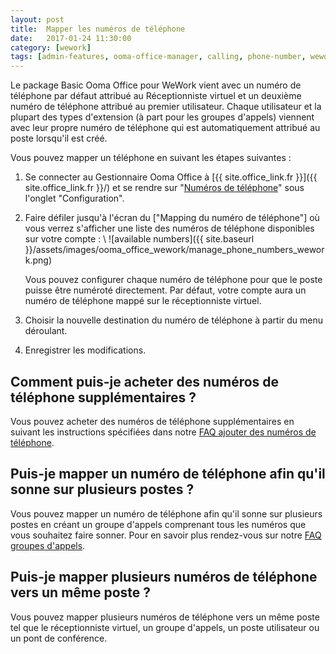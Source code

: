 ```yaml
---
layout: post
title:  Mapper les numéros de téléphone
date:   2017-01-24 11:30:00
category: [wework]
tags: [admin-features, ooma-office-manager, calling, phone-number, wework]
---
```


Le package Basic Ooma Office pour WeWork vient avec un numéro de téléphone par défaut attribué au Réceptionniste virtuel et un deuxième numéro de téléphone attribué au premier utilisateur. Chaque utilisateur et la plupart des types d'extension (à part pour les groupes d'appels) viennent avec leur propre numéro de téléphone qui est automatiquement attribué au poste lorsqu'il est créé.

Vous pouvez mapper un téléphone en suivant les étapes suivantes :

1. Se connecter au Gestionnaire Ooma Office à  [{{ site.office_link.fr }}]({{ site.office_link.fr }}/) et se rendre sur "[Numéros de téléphone](https://office.ooma.com/#manage_phone_number)" sous l'onglet "Configuration".
2. Faire défiler jusqu'à l'écran du ["Mapping du numéro de téléphone"] où vous verrez s'afficher une liste des numéros de téléphone disponibles sur votre compte : \\
   ![available numbers]({{ site.baseurl }}/assets/images/ooma_office_wework/manage_phone_numbers_wework.png)

   Vous pouvez configurer chaque numéro de téléphone pour que le poste puisse être numéroté directement. Par défaut, votre compte aura un numéro de téléphone mappé sur le réceptionniste virtuel.
3. Choisir la nouvelle destination du numéro de téléphone à partir du menu déroulant.
4. Enregistrer les modifications.

## Comment puis-je acheter des numéros de téléphone supplémentaires ?

Vous pouvez acheter des numéros de téléphone supplémentaires en suivant les instructions spécifiées dans notre [FAQ ajouter des numéros de téléphone](/fr/fr//adding-additional-phone-numbers).

## Puis-je mapper un numéro de téléphone afin qu'il sonne sur plusieurs postes ?

Vous pouvez mapper un numéro de téléphone afin qu'il sonne sur plusieurs postes en créant un groupe d'appels comprenant tous les numéros que vous souhaitez faire sonner. Pour en savoir plus rendez-vous sur notre [FAQ groupes d'appels](/fr/fr//ring-groups).

## Puis-je mapper plusieurs numéros de téléphone vers un même poste ?

Vous pouvez mapper plusieurs numéros de téléphone vers un même poste tel que le réceptionniste virtuel, un groupe d'appels, un poste utilisateur ou un pont de conférence.